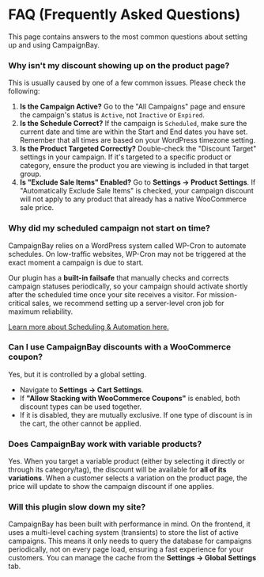 # FAQ (Frequently Asked Questions)

This page contains answers to the most common questions about setting up and using CampaignBay.

### Why isn't my discount showing up on the product page?

This is usually caused by one of a few common issues. Please check the following:

1.  **Is the Campaign Active?** Go to the "All Campaigns" page and ensure the campaign's status is `Active`, not `Inactive` or `Expired`.
2.  **Is the Schedule Correct?** If the campaign is `Scheduled`, make sure the current date and time are within the Start and End dates you have set. Remember that all times are based on your WordPress timezone setting.
3.  **Is the Product Targeted Correctly?** Double-check the "Discount Target" settings in your campaign. If it's targeted to a specific product or category, ensure the product you are viewing is included in that target group.
4.  **Is "Exclude Sale Items" Enabled?** Go to **Settings → Product Settings**. If "Automatically Exclude Sale Items" is checked, your campaign discount will not apply to any product that already has a native WooCommerce sale price.

### Why did my scheduled campaign not start on time?

CampaignBay relies on a WordPress system called WP-Cron to automate schedules. On low-traffic websites, WP-Cron may not be triggered at the exact moment a campaign is due to start.

Our plugin has a **built-in failsafe** that manually checks and corrects campaign statuses periodically, so your campaign should activate shortly after the scheduled time once your site receives a visitor. For mission-critical sales, we recommend setting up a server-level cron job for maximum reliability.

[Learn more about Scheduling & Automation here.](./core-concepts/scheduling-and-automation.md)

### Can I use CampaignBay discounts with a WooCommerce coupon?

Yes, but it is controlled by a global setting.

- Navigate to **Settings → Cart Settings**.
- If **"Allow Stacking with WooCommerce Coupons"** is enabled, both discount types can be used together.
- If it is disabled, they are mutually exclusive. If one type of discount is in the cart, the other cannot be applied.

### Does CampaignBay work with variable products?

Yes. When you target a variable product (either by selecting it directly or through its category/tag), the discount will be available for **all of its variations**. When a customer selects a variation on the product page, the price will update to show the campaign discount if one applies.

### Will this plugin slow down my site?

CampaignBay has been built with performance in mind. On the frontend, it uses a multi-level caching system (transients) to store the list of active campaigns. This means it only needs to query the database for campaigns periodically, not on every page load, ensuring a fast experience for your customers. You can manage the cache from the **Settings → Global Settings** tab.
